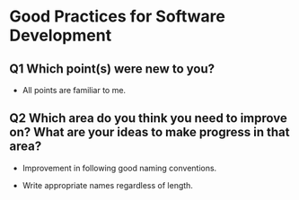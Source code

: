 # Good Practices for Software Development

## Q1 Which point(s) were new to you?
- All points are familiar to me.

## Q2 Which area do you think you need to improve on? What are your ideas to make progress in that area?
- Improvement in following good naming conventions.

- Write appropriate names regardless of length.

